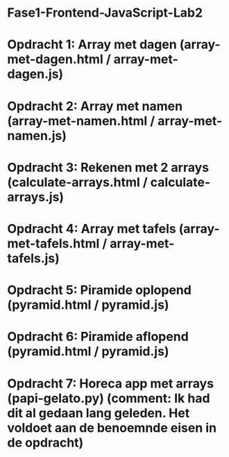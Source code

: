 # Fase1-Frontend-JavaScript-Lab2

# Opdracht 1: Array met dagen (array-met-dagen.html / array-met-dagen.js)
# Opdracht 2: Array met namen (array-met-namen.html / array-met-namen.js)
# Opdracht 3: Rekenen met 2 arrays (calculate-arrays.html / calculate-arrays.js)
# Opdracht 4: Array met tafels (array-met-tafels.html / array-met-tafels.js)
# Opdracht 5: Piramide oplopend (pyramid.html / pyramid.js)
# Opdracht 6: Piramide aflopend (pyramid.html / pyramid.js)
# Opdracht 7: Horeca app met arrays (papi-gelato.py) (comment: Ik had dit al gedaan lang geleden. Het voldoet aan de benoemnde eisen in de opdracht)